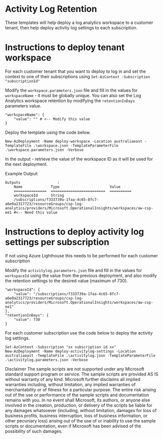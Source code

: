 # Activity Log Retention #

These templates will help deploy a log analytics workspace to a customer tenant, then help deploy activity log settings to each subscription.

# Instructions to deploy tenant workspace #

For each customer tenant that you want to deploy to log in and set the context to one of their subscriptions using ```Set-AzContext -Subscription "subscriptionId"```

Modify the ```workspace.parameters.json``` file and fill in the values for ```workspaceName``` - it must be globally unique.
You can also set the Log Analytics workspace retention by modifying the ```retentionInDays``` parameters value. 

```
"workspaceName": {
    "value": "" # <-- Modify this value
}
```
Deploy the template using the code below.

```
New-AzDeployment -Name deploy-workspace -Location australiaeast -TemplateFile .\workspace.json -TemplateParameterFile .\workspace.parameters.json -Verbose
```
In the output - retrieve the value of the workspace ID as it will be used for the next deployment.

Example Output:
```
Outputs                 :
    Name             Type                       Value
    ===============  =========================  ==========
    workspaceId      String
    /subscriptions/f333739a-1faa-4c65-8fc7-a6e0a2317723/resourceGroups/csp-log-analytics/providers/Microsoft.OperationalInsights/workspaces/aw-csp-ee1 #<-- Need this value
```
# Instructions to deploy activity log settings per subscription #

If not using Azure Lighthouse this needs to be performed for each customer subscription

Modify the ```activitylog.parameters.json``` file and fill in the values for ```workspaceId``` using the value from the previous deployment, and also modify the retention settings to the desired value (maximum of 730).

```
"workspaceId": {
    "value": "/subscriptions/f333739a-1faa-4c65-8fc7-a6e0a2317723/resourceGroups/csp-log-analytics/providers/Microsoft.OperationalInsights/workspaces/aw-csp-ee1"
},
"retentionInDays": {
    "value": 730
}
```

For each customer subscription use the code below to deploy the activity log settings.

```
Set-AzContext -Subscription "xx subscription id xx"
New-AzDeployment -Name deploy-activitylog-settings -Location australiaeast -TemplateFile .\activitylog.json -TemplateParameterFile .\activitylog.parameters.json -Verbose
```

Disclaimer
The sample scripts are not supported under any Microsoft standard support program or service. The sample scripts are provided AS IS without warranty of any kind. Microsoft further disclaims all implied warranties including, without limitation, any implied warranties of merchantability or of fitness for a particular purpose. The entire risk arising out of the use or performance of the sample scripts and documentation remains with you. In no event shall Microsoft, its authors, or anyone else involved in the creation, production, or delivery of the scripts be liable for any damages whatsoever (including, without limitation, damages for loss of business profits, business interruption, loss of business information, or other pecuniary loss) arising out of the use of or inability to use the sample scripts or documentation, even if Microsoft has been advised of the possibility of such damages.
